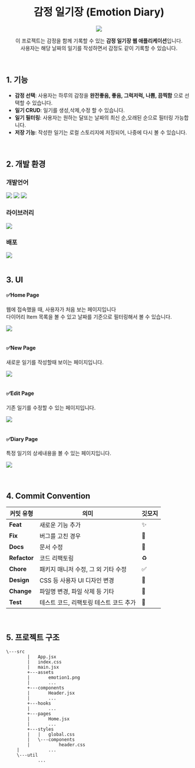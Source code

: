 <div align="center">
  <h1>감정 일기장 (Emotion Diary)</h1>
  <img src='https://github.com/user-attachments/assets/52a1e967-6921-48a5-a4ea-9a14783a0a3b'/>
  <p>이 프로젝트는 감정을 함께 기록할 수 있는 <b>감정 일기장 웹 애플리케이션</b>입니다.<br />
사용자는 해당 날짜의 일기를 작성하면서 감정도 같이 기록할 수 있습니다.</p>
</div>

<br/>

## 1. 기능
- **감정 선택**: 사용자는 하루의 감정을 **완전좋음, 좋음, 그럭저럭, 나쁨, 끔찍함** 으로 선택할 수 있습니다.
- **일기 CRUD**: 일기를 생성,삭제,수정 할 수 있습니다.
- **일기 필터링**: 사용자는 원하는 달또는 날짜의 최신 순,오래된 순으로 필터링 가능합니다.
- **저장 기능**: 작성한 일기는 로컬 스토리지에 저장되어, 나중에 다시 볼 수 있습니다.

<br/>

## 2. 개발 환경
### 개발언어
<div>
    <img src="https://img.shields.io/badge/html5-E34F26?style=for-the-badge&logo=html5&logoColor=white"/>
    <img src="https://img.shields.io/badge/css3-1572B6?style=for-the-badge&logo=css3&logoColor=white"/>
  <img src="https://img.shields.io/badge/JavaScript-F7DF1E?style=for-the-badge&logo=JavaScript&logoColor=white"/>
</div>

### 라이브러리
<div>
  <img src="https://img.shields.io/badge/React-20232A?style=for-the-badge&logo=react&logoColor=61DAFB"/>
</div>

### 배포
<div>
  <img src="https://img.shields.io/badge/vercel-000000?style=for-the-badge&logo=vercel&logoColor=white"/>
</div>

<br />

## 3. UI
<div>
  <div>
    <h4>✅Home Page</h4>
    <p>웹에 접속했을 때, 사용자가 처음 보는 페이지입니다
    <br />다이어리 Item 목록을 볼 수 있고 날짜를 기준으로 필터링해서 볼 수 있습니다.</p>
    <img src='https://github.com/user-attachments/assets/9538738e-1b43-415a-b135-047eb4bc88d6'/>
  </div>
  <br/>
  <div>
    <h4>✅New Page</h4>
    <p>새로운 일기를 작성할때 보이는 페이지입니다.</p>
    <img src='https://github.com/user-attachments/assets/e8ddcb9e-51e8-4c36-9f91-56a73d13ba4c'/>
  </div>
    <br/>
  <div>
    <h4>✅Edit Page</h4>
    <p>기존 일기를 수정할 수 있는 페이지입니다.</p>
    <img src='https://github.com/user-attachments/assets/13eed34f-cc52-46b6-afa0-d86735c0ccb0'/>
  </div>
  <br/>
  <div>
    <h4>✅Diary Page</h4>
    <p>특정 일기의 상세내용을 볼 수 있는 페이지입니다.</p>
    <img src='https://github.com/user-attachments/assets/01c0260b-d95b-4152-b07a-7ac06e21572f'/>
  </div>
  <br/>  
</div>

<br/>

## 4. Commit Convention
| 커밋 유형    | 의미                                     | 깃모지      |
|--------------|------------------------------------------|-----------------|
| **Feat**     | 새로운 기능 추가                         |  :sparkles:   |
| **Fix**      | 버그를 고친 경우                         |  :bug:        |
| **Docs**     | 문서 수정                                |  :memo:       |
| **Refactor** | 코드 리팩토링                            |  :recycle:    |
| **Chore**    | 패키지 매니저 수정, 그 외 기타 수정      |  :white_check_mark:    |
| **Design**   | CSS 등 사용자 UI 디자인 변경             |  :lipstick:        |
| **Change**   | 파일명 변경, 파일 삭제 등 기타           |  :wrench:     |
| **Test**     | 테스트 코드, 리팩토링 테스트 코드 추가   |  :clown_face: |

<br/>

## 5. 프로젝트 구조
```
\---src
	    |   App.jsx
	    |   index.css
	    |   main.jsx
	    +---assets
	    |       emotion1.png
	    |       ...
	    +---components
	    |       Header.jsx
	    |       ...
	    +---hooks
	    |       ...
	    +---pages
	    |       Home.jsx
	    |       ...
	    +---styles
	    |   |   global.css
	    |   \---components
	    |           header.css
	|           ...
	\---util
	        ...
```

